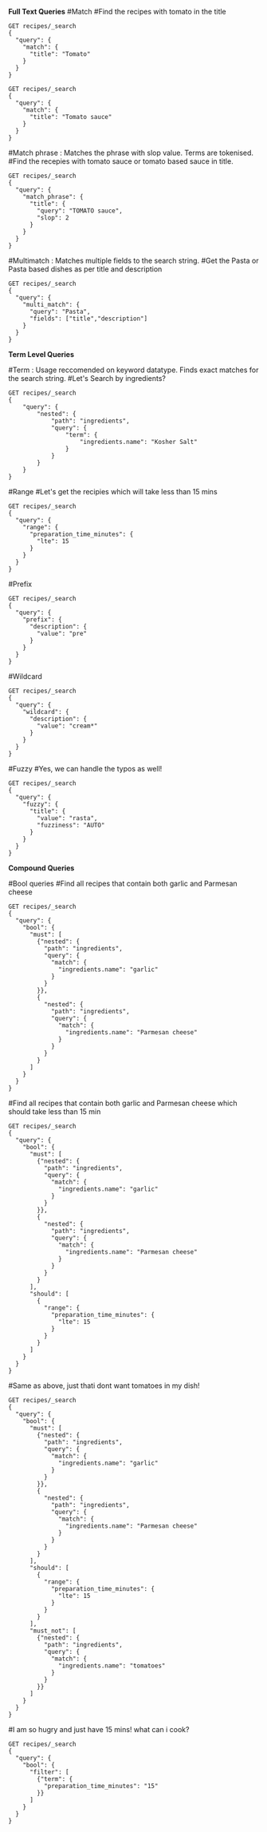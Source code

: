 
**Full Text Queries**
#Match
#Find the recipes with tomato in the title
```
GET recipes/_search
{
  "query": {
    "match": {
      "title": "Tomato"
    }
  }
}
```
```
GET recipes/_search
{
  "query": {
    "match": {
      "title": "Tomato sauce"
    }
  }
}
```

#Match phrase : Matches the phrase with slop value. Terms are tokenised.
#Find the recepies with tomato sauce or tomato based sauce in title.
```
GET recipes/_search
{
  "query": {
    "match_phrase": {
      "title": {
        "query": "TOMATO sauce",
        "slop": 2
      }
    }
  }
}
```
#Multimatch : Matches multiple fields to the search string.
#Get the Pasta or Pasta based dishes as per title and description
```
GET recipes/_search
{
  "query": {
    "multi_match": {
      "query": "Pasta",
      "fields": ["title","description"]
    }
  }
}
```

**Term Level Queries**

#Term : Usage reccomended on keyword datatype. Finds exact matches for the search string.
#Let's Search by ingredients?
```
GET recipes/_search
{
	"query": {
		"nested": {
			"path": "ingredients",
			"query": {
				"term": {
					"ingredients.name": "Kosher Salt"
				}
			}
		}
	}
}
```

#Range
#Let's get the recipies which will take less than 15 mins
```
GET recipes/_search
{
  "query": {
    "range": {
      "preparation_time_minutes": {
        "lte": 15
      }
    }
  }
}
```
#Prefix
```
GET recipes/_search
{
  "query": {
    "prefix": {
      "description": {
        "value": "pre"
      }
    }
  }
}
```
#Wildcard
```
GET recipes/_search
{
  "query": {
    "wildcard": {
      "description": {
        "value": "cream*"
      }
    }
  }
}
```
#Fuzzy
#Yes, we can handle the typos as well!
```
GET recipes/_search
{
  "query": {
    "fuzzy": {
      "title": {
        "value": "rasta",
        "fuzziness": "AUTO"
      }
    }
  }
}
```
**Compound Queries**

#Bool queries
#Find all recipes that contain both garlic and Parmesan cheese
```
GET recipes/_search
{
  "query": {
    "bool": {
      "must": [
        {"nested": {
          "path": "ingredients",
          "query": {
            "match": {
              "ingredients.name": "garlic"
            }
          }
        }},
        {
          "nested": {
            "path": "ingredients",
            "query": {
              "match": {
                "ingredients.name": "Parmesan cheese"
              }
            }
          }
        }
      ]
    }
  }
}
```
#Find all recipes that contain both garlic and Parmesan cheese which should take less than 15 min
```
GET recipes/_search
{
  "query": {
    "bool": {
      "must": [
        {"nested": {
          "path": "ingredients",
          "query": {
            "match": {
              "ingredients.name": "garlic"
            }
          }
        }},
        {
          "nested": {
            "path": "ingredients",
            "query": {
              "match": {
                "ingredients.name": "Parmesan cheese"
              }
            }
          }
        }
      ],
      "should": [
        {
          "range": {
            "preparation_time_minutes": {
              "lte": 15
            }
          }
        }
      ]
    }
  }
}
```
#Same as above, just thati dont want tomatoes in my dish!
```
GET recipes/_search
{
  "query": {
    "bool": {
      "must": [
        {"nested": {
          "path": "ingredients",
          "query": {
            "match": {
              "ingredients.name": "garlic"
            }
          }
        }},
        {
          "nested": {
            "path": "ingredients",
            "query": {
              "match": {
                "ingredients.name": "Parmesan cheese"
              }
            }
          }
        }
      ],
      "should": [
        {
          "range": {
            "preparation_time_minutes": {
              "lte": 15
            }
          }
        }
      ],
      "must_not": [
        {"nested": {
          "path": "ingredients",
          "query": {
            "match": {
              "ingredients.name": "tomatoes"
            }
          }
        }}
      ]
    }
  }
}
```
#I am so hugry and just have 15 mins! what can i cook?
```
GET recipes/_search
{
  "query": {
    "bool": {
      "filter": [
        {"term": {
          "preparation_time_minutes": "15"
        }}
      ]
    }
  }
}
```
